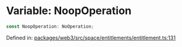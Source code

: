 # Variable: NoopOperation

```ts
const NoopOperation: NoOperation;
```

Defined in: [packages/web3/src/space/entitlements/entitlement.ts:131](https://github.com/towns-protocol/towns/blob/0db1fd0ac7258e8db8cedfb6183e8eade8284fa1/packages/web3/src/space/entitlements/entitlement.ts#L131)
